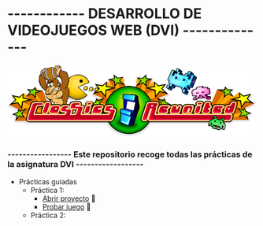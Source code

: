 # ------------ DESARROLLO DE VIDEOJUEGOS WEB (DVI) --------------
![alt text](https://github.com/DenisRaicu/DESARROLLO-DE-VIDEOJUEGOS-WEB/blob/master/Logo.png)

### ----------------- Este repositorio recoge todas las prácticas de la asignatura DVI ------------------

- Prácticas guiadas
  - Práctica 1: 
    - [Abrir proyecto](https://github.com/DenisRaicu/DESARROLLO-DE-VIDEOJUEGOS-WEB/tree/master/P1) :memo:
    - [Probar juego](https://denisraicu.github.io/DESARROLLO-DE-VIDEOJUEGOS-WEB) :space_invader:
  - Práctica 2:
